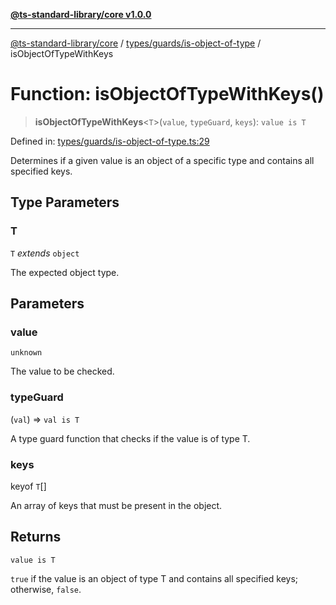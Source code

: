 [**@ts-standard-library/core v1.0.0**](../../../../README.md)

***

[@ts-standard-library/core](../../../../modules.md) / [types/guards/is-object-of-type](../README.md) / isObjectOfTypeWithKeys

# Function: isObjectOfTypeWithKeys()

> **isObjectOfTypeWithKeys**\<`T`\>(`value`, `typeGuard`, `keys`): `value is T`

Defined in: [types/guards/is-object-of-type.ts:29](https://github.com/gabaudette/ts-stdlib/blob/ea80ba1db09c741e99f8cb19e94e5a29b81b623b/packages/core/src/types/guards/is-object-of-type.ts#L29)

Determines if a given value is an object of a specific type and contains all specified keys.

## Type Parameters

### T

`T` *extends* `object`

The expected object type.

## Parameters

### value

`unknown`

The value to be checked.

### typeGuard

(`val`) => `val is T`

A type guard function that checks if the value is of type T.

### keys

keyof `T`[]

An array of keys that must be present in the object.

## Returns

`value is T`

`true` if the value is an object of type T and contains all specified keys; otherwise, `false`.
